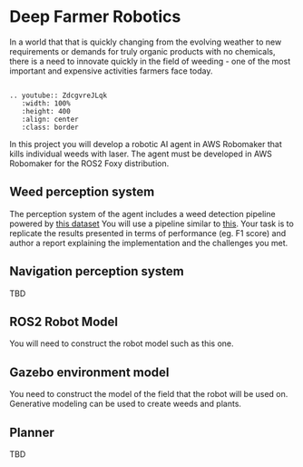 # Deep Farmer Robotics

In a world that that is quickly changing from the evolving weather to new requirements or demands for truly  organic products with no chemicals, there is a need to innovate quickly in the field of weeding - one of the most important and expensive activities farmers face today. 


```{eval-rst}

.. youtube:: ZdcgvreJLqk
   :width: 100%
   :height: 400
   :align: center
   :class: border
```

In this project you will develop a robotic AI agent in AWS Robomaker that kills individual weeds with laser.  The agent must be developed in AWS Robomaker for the ROS2 Foxy distribution.  

## Weed perception system

The perception system of the agent includes a weed detection pipeline powered by [this dataset](https://www.nature.com/articles/s41598-018-38343-3) You will use a pipeline similar to [this](https://medium.com/pytorch/ai-for-ag-production-machine-learning-for-agriculture-e8cfdb9849a1). Your task is to replicate the results presented in terms of performance (eg. F1 score) and author a report explaining the implementation and the challenges you met. 

## Navigation perception system

TBD

## ROS2 Robot Model

You will need to construct the robot model such as this one. 

## Gazebo environment model

You need to construct the model of the field that the robot will be used on. Generative modeling can be used to create weeds and plants. 

## Planner

TBD

<!-- 
Read [this](https://arxiv.org/pdf/2003.03726.pdf) paper and watch the following video that describes a method where a PDDL planner can be "fed" from a dynamically changing environment. 

{{<youtube Zzi29kSKlcE>}}

You will use [Navigation 2](https://navigation.ros.org/) stack to integrate with the root controls  -->
